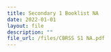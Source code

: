 ```yaml
---
title: Secondary 1 Booklist NA
date: 2022-01-01
layout: file
description: ""
file_url: /files/CBRSS S1 NA.pdf
---
```

